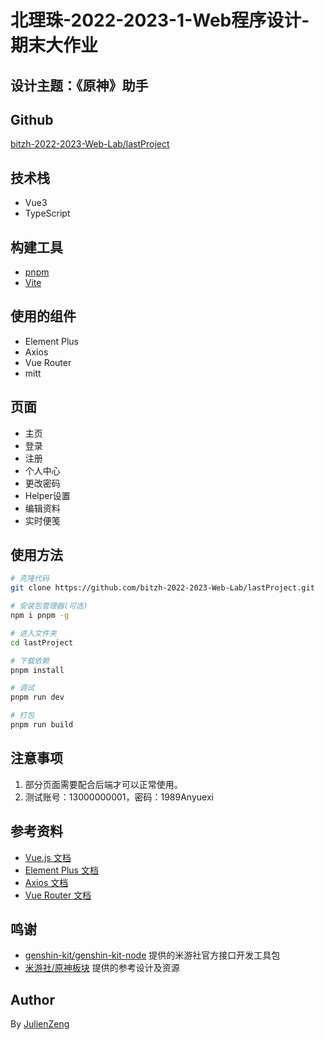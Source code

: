 # 北理珠-2022-2023-1-Web程序设计-期末大作业

## 设计主题：《原神》助手

## Github
[bitzh-2022-2023-Web-Lab/lastProject](https://github.com/bitzh-2022-2023-Web-Lab/lastProject)

## 技术栈
- Vue3
- TypeScript

## 构建工具
- [pnpm](https://www.pnpm.cn/)
- [Vite](https://vitejs.cn/)

## 使用的组件
- Element Plus
- Axios
- Vue Router
- mitt

## 页面
- 主页
- 登录
- 注册
- 个人中心
- 更改密码
- Helper设置
- 编辑资料
- 实时便笺

## 使用方法
```sh
# 克隆代码
git clone https://github.com/bitzh-2022-2023-Web-Lab/lastProject.git

# 安装包管理器(可选)
npm i pnpm -g

# 进入文件夹
cd lastProject

# 下载依赖
pnpm install

# 调试
pnpm run dev

# 打包
pnpm run build
```

## 注意事项
1. 部分页面需要配合后端才可以正常使用。
2. 测试账号：13000000001，密码：1989Anyuexi

## 参考资料
- [Vue.js 文档](https://cn.vuejs.org/)
- [Element Plus 文档](https://element-plus.gitee.io/zh-CN/)
- [Axios 文档](https://www.axios-http.cn/)
- [Vue Router 文档](https://router.vuejs.org/zh/)

## 鸣谢
- [genshin-kit/genshin-kit-node](https://github.com/genshin-kit/genshin-kit-node) 提供的米游社官方接口开发工具包
- [米游社/原神板块](https://www.miyoushe.com/ys/) 提供的参考设计及资源

## Author
By [JulienZeng](https://github.com/JulienZeng)